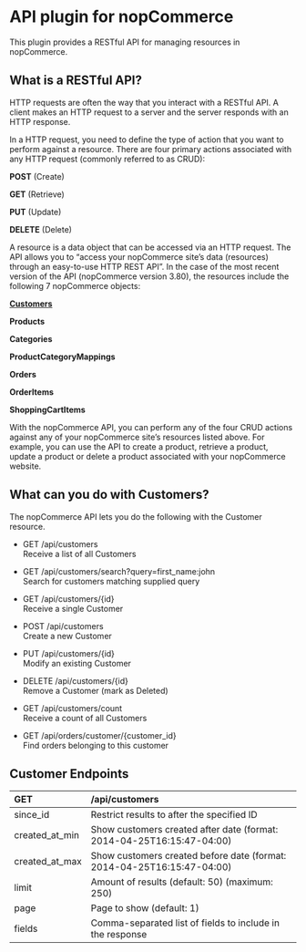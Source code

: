 # API plugin for nopCommerce

This plugin provides a RESTful API for managing resources in nopCommerce.

What is a RESTful API?
----------------------------------------

HTTP requests are often the way that you interact with a RESTful API.
A client makes an HTTP request to a server and the server responds with an HTTP response.

In a HTTP request, you need to define the type of action that you want to perform against a resource. There are four primary actions associated with any HTTP request (commonly referred to as CRUD):

**POST** (Create)

**GET** (Retrieve)

**PUT** (Update)

**DELETE** (Delete)

A resource is a data object that can be accessed via an HTTP request. The API allows you to “access your nopCommerce site’s data (resources) through an easy-to-use HTTP REST API”. In the case of the most recent version of the API (nopCommerce version 3.80), the resources include the following 7 nopCommerce objects:

[**Customers**](#what-can-you-do-with-customers)

**Products**

**Categories**

**ProductCategoryMappings**

**Orders**

**OrderItems**

**ShoppingCartItems**

With the nopCommerce API, you can perform any of the four CRUD actions against any of your nopCommerce site’s resources listed above. For example, you can use the API to create a product, retrieve a product, update a product or delete a product associated with your nopCommerce website.

What can you do with Customers?
---------------------------------

The nopCommerce API lets you do the following with the Customer resource.

+ GET /api/customers  
Receive a list of all Customers

+ GET /api/customers/search?query=first_name:john  
Search for customers matching supplied query

+ GET /api/customers/{id}  
Receive a single Customer

+ POST /api/customers  
Create a new Customer

+ PUT /api/customers/{id}  
Modify an existing Customer

+ DELETE /api/customers/{id}  
Remove a Customer (mark as Deleted)

+ GET /api/customers/count  
Receive a count of all Customers

+ GET /api/orders/customer/{customer_id}  
Find orders belonging to this customer

Customer Endpoints
-------------------------------------

|  GET |  /api/customers |
|:---|:---|
|  since_id |  Restrict results to after the specified ID |
|  created_at_min |  Show customers created after date (format: 2014-04-25T16:15:47-04:00) |
|  created_at_max |  Show customers created before date (format: 2014-04-25T16:15:47-04:00) |
|  limit |  Amount of results (default: 50) (maximum: 250) |
|  page |  Page to show (default: 1) |
|  fields |  Comma-separated list of fields to include in the response |

